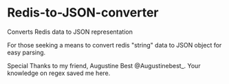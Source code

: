 # Redis-to-JSON-converter
Converts Redis data to JSON representation

For those seeking a means to convert redis "string" data to JSON object for easy parsing.

Special Thanks to my friend, Augustine Best @Augustinebest_. Your knowledge on regex saved me here.
